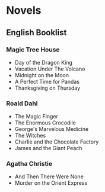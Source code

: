 # Novels

## English Booklist

### Magic Tree House
- Day of the Dragon King
- Vacation Under The Volcano
- Midnight on the Moon
- A Perfect Time for Pandas
- Thanksgiving on Thursday
### Roald Dahl
- The Magic Finger
- The Enormous Crocodile
- George's Marvelous Medicine
- The Witches
- Charlie and the Chocolate Factory
- James and the Giant Peach

### Agatha Christie
- And Then There Were None
- Murder on the Orient Express
